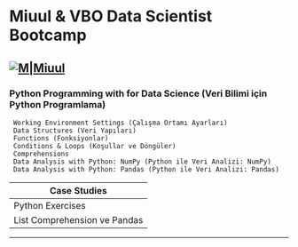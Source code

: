 # Miuul & VBO Data Scientist Bootcamp
[![M|Miuul](https://i.hizliresim.com/5427ebk.png)](https://www.miuul.com/)
---
### Python Programming with for Data Science (Veri Bilimi için Python Programlama)
	 Working Environment Settings (Çalışma Ortamı Ayarları)
	 Data Structures (Veri Yapıları)
	 Functions (Fonksiyonlar)
	 Conditions & Loops (Koşullar ve Döngüler)
	 Comprehensions
	 Data Analysis with Python: NumPy (Python ile Veri Analizi: NumPy)
	 Data Analysis with Python: Pandas (Python ile Veri Analizi: Pandas)
|  Case Studies |
| ------------ |
|  Python Exercises |
|  List Comprehension ve Pandas |

---
